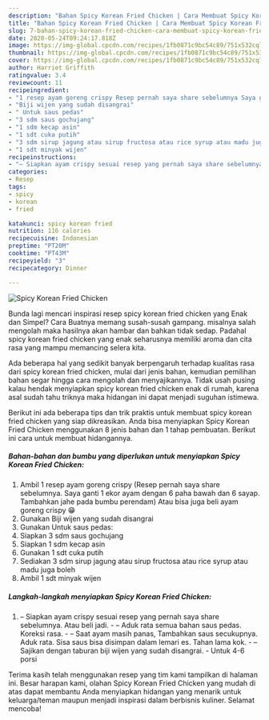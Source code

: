 ```yaml
---
description: "Bahan Spicy Korean Fried Chicken | Cara Membuat Spicy Korean Fried Chicken Yang Sempurna"
title: "Bahan Spicy Korean Fried Chicken | Cara Membuat Spicy Korean Fried Chicken Yang Sempurna"
slug: 7-bahan-spicy-korean-fried-chicken-cara-membuat-spicy-korean-fried-chicken-yang-sempurna
date: 2020-05-24T09:24:17.818Z
image: https://img-global.cpcdn.com/recipes/1fb0871c9bc54c89/751x532cq70/spicy-korean-fried-chicken-foto-resep-utama.jpg
thumbnail: https://img-global.cpcdn.com/recipes/1fb0871c9bc54c89/751x532cq70/spicy-korean-fried-chicken-foto-resep-utama.jpg
cover: https://img-global.cpcdn.com/recipes/1fb0871c9bc54c89/751x532cq70/spicy-korean-fried-chicken-foto-resep-utama.jpg
author: Harriet Griffith
ratingvalue: 3.4
reviewcount: 11
recipeingredient:
- "1 resep ayam goreng crispy Resep pernah saya share sebelumnya Saya ganti 1 ekor ayam dengan 6 paha bawah dan 6 sayap Tambahkan jahe pada bumbu perendam Atau bisa juga beli ayam goreng crispy "
- "Biji wijen yang sudah disangrai"
- " Untuk saus pedas"
- "3 sdm saus gochujang"
- "1 sdm kecap asin"
- "1 sdt cuka putih"
- "3 sdm sirup jagung atau sirup fructosa atau rice syrup atau madu juga boleh"
- "1 sdt minyak wijen"
recipeinstructions:
- "– Siapkan ayam crispy sesuai resep yang pernah saya share sebelumnya. Atau beli jadi. – Aduk rata semua bahan saus pedas. Koreksi rasa. – Saat ayam masih panas, Tambahkan saus secukupnya. Aduk rata. Sisa saus bisa disimpan dalam lemari es. Tahan lama kok. – Sajikan dengan taburan biji wijen yang sudah disangrai. Untuk 4-6 porsi"
categories:
- Resep
tags:
- spicy
- korean
- fried

katakunci: spicy korean fried 
nutrition: 116 calories
recipecuisine: Indonesian
preptime: "PT20M"
cooktime: "PT43M"
recipeyield: "3"
recipecategory: Dinner

---
```



![Spicy Korean Fried Chicken](https://img-global.cpcdn.com/recipes/1fb0871c9bc54c89/751x532cq70/spicy-korean-fried-chicken-foto-resep-utama.jpg)

Bunda lagi mencari inspirasi resep spicy korean fried chicken yang Enak dan Simpel? Cara Buatnya memang susah-susah gampang. misalnya salah mengolah maka hasilnya akan hambar dan bahkan tidak sedap. Padahal spicy korean fried chicken yang enak seharusnya memiliki aroma dan cita rasa yang mampu memancing selera kita.



Ada beberapa hal yang sedikit banyak berpengaruh terhadap kualitas rasa dari spicy korean fried chicken, mulai dari jenis bahan, kemudian pemilihan bahan segar hingga cara mengolah dan menyajikannya. Tidak usah pusing kalau hendak menyiapkan spicy korean fried chicken enak di rumah, karena asal sudah tahu triknya maka hidangan ini dapat menjadi suguhan istimewa.


Berikut ini ada beberapa tips dan trik praktis untuk membuat spicy korean fried chicken yang siap dikreasikan. Anda bisa menyiapkan Spicy Korean Fried Chicken menggunakan 8 jenis bahan dan 1 tahap pembuatan. Berikut ini cara untuk membuat hidangannya.

<!--inarticleads1-->

##### Bahan-bahan dan bumbu yang diperlukan untuk menyiapkan Spicy Korean Fried Chicken:

1. Ambil 1 resep ayam goreng crispy (Resep pernah saya share sebelumnya. Saya ganti 1 ekor ayam dengan 6 paha bawah dan 6 sayap. Tambahkan jahe pada bumbu perendam) Atau bisa juga beli ayam goreng crispy 😁
1. Gunakan Biji wijen yang sudah disangrai
1. Gunakan  Untuk saus pedas:
1. Siapkan 3 sdm saus gochujang
1. Siapkan 1 sdm kecap asin
1. Gunakan 1 sdt cuka putih
1. Sediakan 3 sdm sirup jagung atau sirup fructosa atau rice syrup atau madu juga boleh
1. Ambil 1 sdt minyak wijen




<!--inarticleads2-->

##### Langkah-langkah menyiapkan Spicy Korean Fried Chicken:

1. – Siapkan ayam crispy sesuai resep yang pernah saya share sebelumnya. Atau beli jadi. - – Aduk rata semua bahan saus pedas. Koreksi rasa. - – Saat ayam masih panas, Tambahkan saus secukupnya. Aduk rata. Sisa saus bisa disimpan dalam lemari es. Tahan lama kok. - – Sajikan dengan taburan biji wijen yang sudah disangrai. - Untuk 4-6 porsi




Terima kasih telah menggunakan resep yang tim kami tampilkan di halaman ini. Besar harapan kami, olahan Spicy Korean Fried Chicken yang mudah di atas dapat membantu Anda menyiapkan hidangan yang menarik untuk keluarga/teman maupun menjadi inspirasi dalam berbisnis kuliner. Selamat mencoba!
